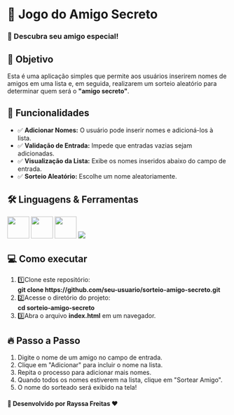   <h1>🎁 Jogo do Amigo Secreto</h1>
  <h3>🎉 Descubra seu amigo especial!</h3>

 <h2>📌 Objetivo</h2>
    <p>Esta é uma aplicação simples que permite aos usuários inserirem nomes de amigos em uma lista e, em seguida, realizarem um sorteio aleatório para determinar quem será o <strong>"amigo secreto"</strong>.</p>
 
<h2>🚀 Funcionalidades</h2>
    <ul>
        <li>✅ <strong>Adicionar Nomes:</strong> O usuário pode inserir nomes e adicioná-los à lista.</li>
        <li>✅ <strong>Validação de Entrada:</strong> Impede que entradas vazias sejam adicionadas.</li>
        <li>✅ <strong>Visualização da Lista:</strong> Exibe os nomes inseridos abaixo do campo de entrada.</li>
        <li>✅ <strong>Sorteio Aleatório:</strong> Escolhe um nome aleatoriamente.</li>
  </ul>

<h2>🛠️ Linguagens & Ferramentas</h2>
<div class=icons>
  <img src="https://cdn.jsdelivr.net/gh/devicons/devicon@latest/icons/html5/html5-original-wordmark.svg" width="50px" />
  <img src="https://cdn.jsdelivr.net/gh/devicons/devicon@latest/icons/css3/css3-original-wordmark.svg" width="50px" />
  <img src="https://cdn.jsdelivr.net/gh/devicons/devicon@latest/icons/javascript/javascript-original.svg" width="50px" /> 
  <link rel="stylesheet" type='text/css' href="https://cdn.jsdelivr.net/gh/devicons/devicon@latest/devicon.min.css" width="50px" />
  <img src="https://cdn.jsdelivr.net/gh/devicons/devicon@latest/icons/threedsmax/threedsmax-original.svg" />
</div>


<h2>💻 Como executar</h2>
    <ol>
        <li>1️⃣Clone este repositório:<br><strong>git clone https://github.com/seu-usuario/sorteio-amigo-secreto.git</strong></li>
        <li>2️⃣Acesse o diretório do projeto:<br><strong>cd sorteio-amigo-secreto</strong></li>
        <li>3️⃣Abra o arquivo <strong>index.html</strong> em um navegador.</li>
    </ol>

  <h2>🔥 Passo a Passo</h2>
    <ol>
        <li>Digite o nome de um amigo no campo de entrada.</li>
        <li>Clique em "Adicionar" para incluir o nome na lista.</li>
        <li>Repita o processo para adicionar mais nomes.</li>
        <li>Quando todos os nomes estiverem na lista, clique em "Sortear Amigo".</li>
        <li>O nome do sorteado será exibido na tela!</li>
    </ol>

  <h4>📝 Desenvolvido por <strong>Rayssa Freitas</strong> ❤️</h4>
